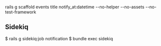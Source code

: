 rails g scaffold events title notify_at:datetime --no-helper --no-assets --no-test-framework

## Sidekiq
$ rails g sidekiq:job notification
$ bundle exec sidekiq